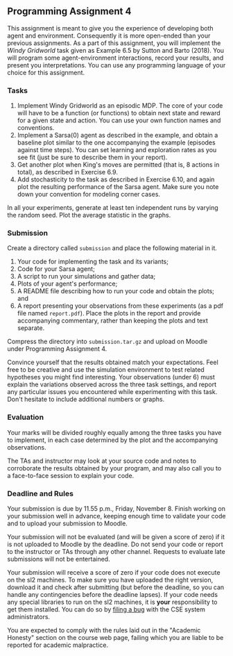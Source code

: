 ## Programming Assignment 4

This assignment is meant to give you the experience of developing both agent and environment. Consequently it is more open-ended than your previous assignments. As a part of this assignment, you will implement the *Windy Gridworld* task given as Example 6.5 by Sutton and Barto (2018). You will program some agent-environment interactions, record your results, and present you interpretations. You can use any programming language of your choice for this assignment.



### Tasks

1. Implement Windy Gridworld as an episodic MDP. The core of your code will have to be a function (or functions) to obtain next state and reward for a given state and action. You can use your own function names and conventions.
2. Implement a Sarsa(0) agent as described in the example, and obtain a baseline plot similar to the one accompanying the example (episodes against time steps). You can set learning and exploration rates as you see fit (just be sure to describe them in your report).
3. Get another plot when King's moves are permitted (that is, 8 actions in total), as described in Exercise 6.9.
4. Add stochasticity to the task as described in Exercise 6.10, and again plot the resulting performance of the Sarsa agent. Make sure you note down your convention for modeling corner cases.

In all your experiments, generate at least ten independent runs by varying the random seed. Plot the average statistic in the graphs.



### Submission

Create a directory called `submission` and place the following material in it.

1. Your code for implementing the task and its variants;
2. Code for your Sarsa agent;
3. A script to run your simulations and gather data;
4. Plots of your agent's performance;
5. A README file describing how to run your code and obtain the plots; and
6. A report presenting your observations from these experiments (as a pdf file named `report.pdf`). Place the plots in the report and provide accompanying commentary, rather than keeping the plots and text separate.



Compress the directory into `submission.tar.gz` and upload on Moodle under Programming Assignment 4.

Convince yourself that the results obtained match your expectations. Feel free to be creative and use the simulation environment to test related hypotheses you might find interesting. Your observations (under 6) must explain the variations observed across the three task settings, and report any particular issues you encountered while experimenting with this task. Don't hesitate to include additional numbers or graphs.



### Evaluation

Your marks will be divided roughly equally among the three tasks you have to implement, in each case determined by the plot and the accompanying observations.

The TAs and instructor may look at your source code and notes to corroborate the results obtained by your program, and may also call you to a face-to-face session to explain your code.



### Deadline and Rules

Your submission is due by 11.55 p.m., Friday, November 8. Finish working on your submission well in advance, keeping enough time to validate your code and to upload your submission to Moodle.

Your submission will not be evaluated (and will be given a score of zero) if it is not uploaded to Moodle by the deadline. Do not send your code or report to the instructor or TAs through any other channel. Requests to evaluate late submissions will not be entertained.

Your submission will receive a score of zero if your code does not execute on the sl2 machines. To make sure you have uploaded the right version, download it and check after submitting (but before the deadline, so you can handle any contingencies before the deadline lapses). If your code needs any special libraries to run on the sl2 machines, it is **your** responsibility to get them installed. You can do so by [filing a bug](https://bugs.cse.iitb.ac.in/bugs/enter_bug.cgi) with the CSE system administrators.

You are expected to comply with the rules laid out in the "Academic Honesty" section on the course web page, failing which you are liable to be reported for academic malpractice.
